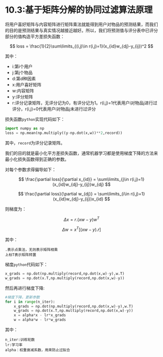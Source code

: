 # 10.3:基于矩阵分解的协同过滤算法原理

将用户喜好矩阵与内容矩阵进行矩阵乘法就能得到用户对物品的预测结果，而我们的目的是预测结果与真实情况越接近越好。所以，我们将预测值与评分表中已评分部分的值构造平方差损失函数：

$$
loss = \frac{1}{2}\sum\limits_{(i,j)\in r(i,j)=1}(x_{id}w_{dj}-y_{ij})^2
$$

其中：

- i:第i个用户
- j:第j个物品
- d:第d种因素
- x:用户喜好矩阵
- w:内容矩阵
- y:评分矩阵
- r:评分记录矩阵，无评分记为0，有评分记为1。r(i,j)=1代表用户i对物品j进行过评分，r(i,j)=0代表用户i对物品j未进行过评分

损失函数`python`实现代码如下：

```python
import numpy as np
loss = np.mean(np.multiply((y-np.dot(x,w))**2,record))
```

其中，`record`为评分记录矩阵。

我们的目的就是最小化平方差损失函数，通常机器学习都是使用梯度下降的方法来最小化损失函数得到正确的参数。


对每个参数求得偏导如下：

$$
\frac{\partial loss}{\partial x_{id}} = \sum\limits_{j\in r(i,j)=1}(x_{id}w_{dj}-y_{ij})w_{dj}
$$

$$
\frac{\partial loss}{\partial w_{dj}} = \sum\limits_{i\in r(i,j)=1}(x_{id}w_{dj}-y_{ij})x_{id}
$$

则梯度为：

$$
\Delta x = r.(xw-y)w^T
$$

$$
\Delta w = x^T[(xw-y).r]
$$

其中：

	.表示点乘法，无则表示矩阵相乘
	上标T表示矩阵转置

梯度`python`代码如下：

```python
x_grads = np.dot(np.multiply(record,np.dot(x,w)-y),w.T)
w_grads = np.dot(x.T,np.multiply(record,np.dot(x,w)-y))
```

然后再进行梯度下降:

```python
#梯度下降，更新参数
for i in range(n_iter):
	x_grads = np.dot(np.multiply(record,np.dot(x,w)-y),w.T)
	w_grads = np.dot(x.T,np.multiply(record,np.dot(x,w)-y))
    x = alpha*x - lr*x_grads
    w = alpha*w - lr*w_grads
```

其中：

	n_iter:训练轮数
	lr:学习率
	alpha：权重衰减系数，用来防止过拟合
